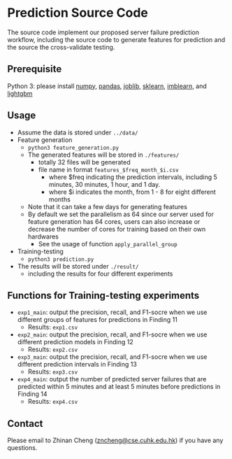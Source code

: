 # Prediction Source Code
The source code implement our proposed server failure prediction workflow, including the source code to generate features for prediction and the source the cross-validate testing.

## Prerequisite
Python 3: please install [numpy](https://numpy.org/), [pandas](https://pandas.pydata.org/), [joblib](https://joblib.readthedocs.io/en/latest/), [sklearn](https://scikit-learn.org/stable/), [imblearn](https://imbalanced-learn.org/stable/), and [lightgbm](https://lightgbm.readthedocs.io/en/latest/) 

## Usage
+ Assume the data is stored under `../data/`
+ Feature generation
	+ `python3 feature_generation.py` 
	+ The generated features will be stored in `./features/`
		+ totally 32 files will be generated
		+ file name in format `features_$freq_month_$i.csv`
			+ where $freq indicating the prediction intervals, including 5 minutes, 30 minutes, 1 hour, and 1 day.
			+ where $i indicates the month, from 1 - 8 for eight different months
	+ Note that it can take a few days for generating features
	+ By default we set the parallelism as 64 since our server used for feature generation has 64 cores, users can also increase or decrease the number of cores for training based on their own hardwares
		+ See the usage of function `apply_parallel_group` 
+ Training-testing 
	+ `python3 prediction.py` 
+ The results will be stored under `./result/`
	+ including the results for four different experiments 

## Functions for Training-testing experiments
+ `exp1_main`: output the precision, recall, and F1-socre when we use different groups of features for predictions in Finding 11
	+ Results: `exp1.csv` 
+ `exp2_main`: output the precision, recall, and F1-socre when we use different prediction models in Finding 12
	+ Results: `exp2.csv` 
+ `exp3_main`: output the precision, recall, and F1-socre when we use different prediction intervals in Finding 13
	+ Results: `exp3.csv` 
+ `exp4_main`: output the number of predicted server failures that are predicted within 5 minutes and at least 5 minutes before predictions in Finding 14
	+ Results: `exp4.csv` 

## Contact
Please email to Zhinan Cheng (zncheng@cse.cuhk.edu.hk) if you have any questions.
